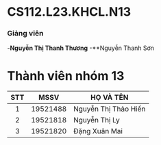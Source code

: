 # CS112.L23.KHCL.N13
### Giảng viên
-**Nguyễn Thị Thanh Thương**
-**Nguyễn Thanh Sơn

<h1>Thành viên nhóm 13</h1>

| STT |MSSV| HỌ VÀ TÊN|
|:---:|---|   ---|
|1|19521488|Nguyễn Thị Thảo Hiền|
|2|19521818|Nguyễn Thị Ly|
|3|19521820|Đặng Xuân Mai
